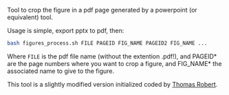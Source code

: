 Tool to crop the figure in a pdf page generated by a powerpoint (or equivalent) tool.

Usage is simple, export pptx to pdf, then:

```bash
bash figures_process.sh FILE PAGEID FIG_NAME PAGEID2 FIG_NAME ... 
```

Where `FILE` is the pdf file name (without the extention .pdf!), and PAGEID* are the page numbers where you want to crop a figure, and FIG_NAME* the associated name to give to the figure.


This tool is a slightly modified version initialized coded by [Thomas Robert](https://www.thomas-robert.fr/).
